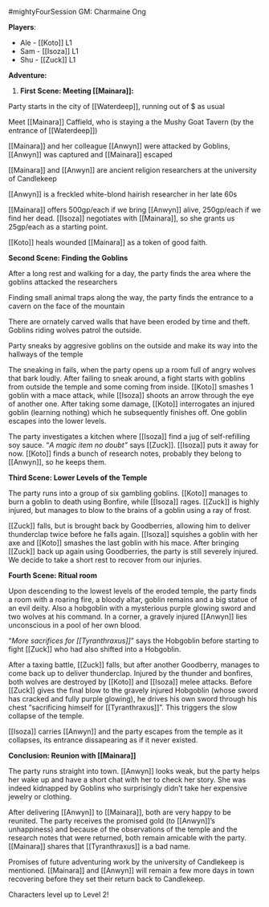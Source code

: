 #mightyFourSession
GM: Charmaine Ong

**Players**:

-   Ale - [[Koto]] L1 
-   Sam - [[Isoza]] L1 
-   Shu - [[Zuck]] L1 

**Adventure:**

1.  **First Scene: Meeting [[Mainara]]:**

Party starts in the city of [[Waterdeep]], running out of $ as usual

Meet [[Mainara]] Caffield, who is staying a the Mushy Goat Tavern (by the entrance of [[Waterdeep]])

[[Mainara]] and her colleague [[Anwyn]] were attacked by Goblins, [[Anwyn]] was captured and [[Mainara]] escaped

[[Mainara]] and [[Anwyn]] are ancient religion researchers at the university of Candlekeep

[[Anwyn]] is a freckled white-blond hairish researcher in her late 60s

[[Mainara]] offers 500gp/each if we bring [[Anwyn]] alive, 250gp/each if we find her dead. [[Isoza]] negotiates with [[Mainara]], so she grants us 25gp/each as a starting point.

[[Koto]] heals wounded [[Mainara]] as a token of good faith.

**Second Scene: Finding the Goblins**

After a long rest and walking for a day, the party finds the area where the goblins attacked the researchers

Finding small animal traps along the way, the party finds the entrance to a cavern on the face of the mountain

There are ornately carved walls that have been eroded by time and theft. Goblins riding wolves patrol the outside.

Party sneaks by aggresive goblins on the outside and make its way into the hallways of the temple

The sneaking in fails, when the party opens up a room full of angry wolves that bark loudly. After failing to sneak around, a fight starts with goblins from outside the temple and some coming from inside. [[Koto]] smashes 1 goblin with a mace attack, while [[Isoza]] shoots an arrow through the eye of another one. After taking some damage, [[Koto]] interrogates an injured goblin (learning nothing) which he subsequently finishes off. One goblin escapes into the lower levels.

The party investigates a kitchen where [[Isoza]] find a jug of self-refilling soy sauce. “_A magic item no doubt”_ says [[Zuck]]. [[Isoza]] puts it away for now. [[Koto]] finds a bunch of research notes, probably they belong to [[Anwyn]], so he keeps them.

**Third Scene: Lower Levels of the Temple**

The party runs into a group of six gambling goblins. [[Koto]] manages to burn a goblin to death using Bonfire, while [[Isoza]] rages. [[Zuck]] is highly injured, but manages to blow to the brains of a goblin using a ray of frost.

[[Zuck]] falls, but is brought back by Goodberries, allowing him to deliver thunderclap twice before he falls again. [[Isoza]] squishes a goblin with her axe and [[Koto]] smashes the last goblin with his mace. After bringing [[Zuck]] back up again using Goodberries, the party is still severely injured. We decide to take a short rest to recover from our injuries.

**Fourth Scene: Ritual room**

Upon descending to the lowest levels of the eroded temple, the party finds a room with a roaring fire, a bloody altar, goblin remains and a big statue of an evil deity. Also a hobgoblin with a mysterious purple glowing sword and two wolves at his command. In a corner, a gravely injured [[Anwyn]] lies unconscious in a pool of her own blood.

“_More sacrifices for [[Tyranthraxus]]_” says the Hobgoblin before starting to fight [[Zuck]] who had also shifted into a Hobgoblin.

After a taxing battle, [[Zuck]] falls, but after another Goodberry, manages to come back up to deliver thunderclap. Injured by the thunder and bonfires, both wolves are destroyed by [[Koto]] and [[Isoza]] melee attacks. Before [[Zuck]] gives the final blow to the gravely injured Hobgoblin (whose sword has cracked and fully purple glowing), he drives his own sword through his chest “sacrificing himself for [[Tyranthraxus]]”. This triggers the slow collapse of the temple.

[[Isoza]] carries [[Anwyn]] and the party escapes from the temple as it collapses, its entrance dissapearing as if it never existed.

**Conclusion: Reunion with [[Mainara]]**

The party runs straight into town. [[Anwyn]] looks weak, but the party helps her wake up and have a short chat with her to check her story. She was indeed kidnapped by Goblins who surprisingly didn’t take her expensive jewelry or clothing.

After delivering [[Anwyn]] to [[Mainara]], both are very happy to be reunited. The party receives the promised gold (to [[Anwyn]]’s unhappiness) and because of the observations of the temple and the research notes that were returned, both remain amicable with the party. [[Mainara]] shares that [[Tyranthraxus]] is a bad name.

Promises of future adventuring work by the university of Candlekeep is mentioned. [[Mainara]] and [[Anwyn]] will remain a few more days in town recovering before they set their return back to Candlekeep.

Characters level up to Level 2!